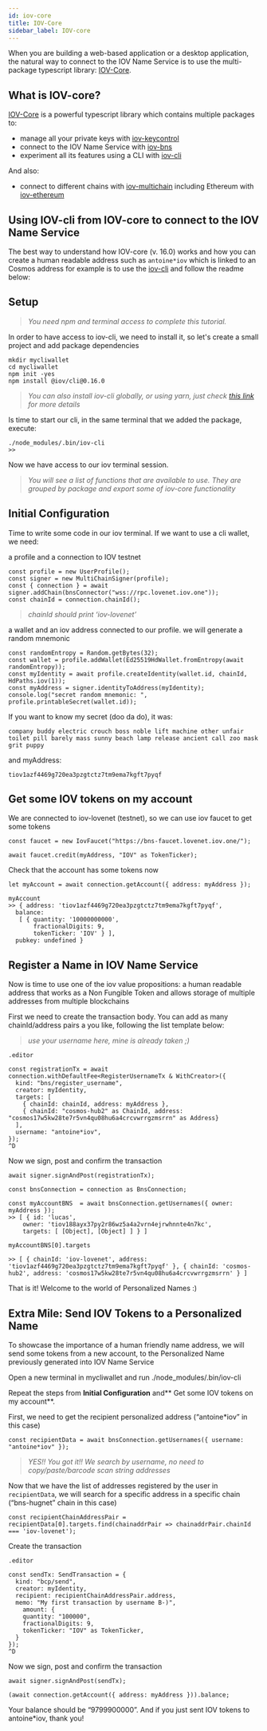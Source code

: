 ```yaml
---
id: iov-core
title: IOV-Core
sidebar_label: IOV-core
---
```


When you are building a web-based application or a desktop application, the natural way to connect to the IOV Name Service is to use the multi-package typescript library: [IOV-Core](https://github.com/iov-one/iov-core).

## What is IOV-core?

[IOV-Core](https://github.com/iov-one/iov-core) is a powerful typescript library which contains multiple packages to:
- manage all your private keys with [iov-keycontrol](https://github.com/iov-one/iov-core/tree/master/packages/iov-keycontrol)
- connect to the IOV Name Service with [iov-bns](https://github.com/iov-one/iov-core/tree/master/packages/iov-bns)
- experiment all its features using a CLI with [iov-cli](https://github.com/iov-one/iov-core/tree/master/packages/iov-cli)

And also:

- connect to different chains with [iov-multichain](https://github.com/iov-one/iov-core/tree/master/packages/iov-multichain) including Ethereum with [iov-ethereum](https://github.com/iov-one/iov-core/tree/master/packages/iov-ethereum)

## Using IOV-cli from IOV-core to connect to the IOV Name Service

The best way to understand how IOV-core (v. 16.0) works and how you can create a human readable address such as `antoine*iov` which is linked to an Cosmos address for example is to use the [iov-cli](https://github.com/iov-one/iov-core/tree/master/packages/iov-cli) and follow the readme below:

## Setup
> *You need npm and terminal access to complete this tutorial.*

In order to have access to iov-cli, we need to install it, so let's create a small project and add package dependencies

    mkdir mycliwallet
    cd mycliwallet
    npm init -yes
    npm install @iov/cli@0.16.0
> *You can also install iov-cli globally, or using yarn, just check [this link](https://github.com/iov-one/iov-core/tree/master/packages/iov-cli#installation-and-first-run) for more details*

Is time to start our cli, in the same terminal that we added the package, execute:

    ./node_modules/.bin/iov-cli 
    >>

Now we have access to our iov terminal session.
> *You will see a list of functions that are available to use. They are grouped by package and export some of iov-core functionality*

## Initial Configuration

Time to write some code in our iov terminal.
If we want to use a cli wallet, we need:

a profile and a connection to IOV testnet

```
const profile = new UserProfile();
const signer = new MultiChainSigner(profile);
const { connection } = await signer.addChain(bnsConnector("wss://rpc.lovenet.iov.one"));
const chainId = connection.chainId();
```

> *chainId should print ‘iov-lovenet’*

a wallet and an iov address connected to our profile. we will generate a random mnemonic

```
const randomEntropy = Random.getBytes(32);
const wallet = profile.addWallet(Ed25519HdWallet.fromEntropy(await randomEntropy));
const myIdentity = await profile.createIdentity(wallet.id, chainId, HdPaths.iov(1));
const myAddress = signer.identityToAddress(myIdentity);
console.log("secret random mnemonic: ", profile.printableSecret(wallet.id));
```

If you want to know my secret (doo da do), it was:

```
company buddy electric crouch boss noble lift machine other unfair toilet pill barely mass sunny beach lamp release ancient call zoo mask grit puppy
```

and myAddress:
```
tiov1azf4469g720ea3pzgtctz7tm9ema7kgft7pyqf
```

## Get some IOV tokens on my account

We are connected to iov-lovenet (testnet), so we can use iov faucet to get some tokens

    const faucet = new IovFaucet("https://bns-faucet.lovenet.iov.one/");

    await faucet.credit(myAddress, "IOV" as TokenTicker);

Check that the account has some tokens now

    let myAccount = await connection.getAccount({ address: myAddress });

    myAccount
    >> { address: 'tiov1azf4469g720ea3pzgtctz7tm9ema7kgft7pyqf',
      balance:
       [ { quantity: '10000000000',
           fractionalDigits: 9,
           tokenTicker: 'IOV' } ],
      pubkey: undefined }

## Register a Name in IOV Name Service

Now is time to use one of the iov value propositions: a human readable address that works as a Non Fungible Token and allows storage of multiple addresses from multiple blockchains

First we need to create the transaction body. You can add as many chainId/address pairs a you like, following the list template below:
> *use your username here, mine is already taken ;)*

    .editor

    const registrationTx = await connection.withDefaultFee<RegisterUsernameTx & WithCreator>({
      kind: "bns/register_username",
      creator: myIdentity,
      targets: [
        { chainId: chainId, address: myAddress },
        { chainId: "cosmos-hub2" as ChainId, address: "cosmos17w5kw28te7r5vn4qu08hu6a4crcvwrrgzmsrrn" as Address}
      ],
      username: "antoine*iov",
    });
    ^D

Now we sign, post and confirm the transaction

    await signer.signAndPost(registrationTx);

    const bnsConnection = connection as BnsConnection;

    const myAccountBNS  = await bnsConnection.getUsernames({ owner: myAddress });
    >> [ { id: 'lucas',
        owner: 'tiov188ayx37py2r86wz5a4a2vrn4ejrwhnnte4n7kc',
        targets: [ [Object], [Object] ] } ]

    myAccountBNS[0].targets

    >> [ { chainId: 'iov-lovenet', address: 'tiov1azf4469g720ea3pzgtctz7tm9ema7kgft7pyqf' }, { chainId: 'cosmos-hub2', address: 'cosmos17w5kw28te7r5vn4qu08hu6a4crcvwrrgzmsrrn' } ]

That is it! Welcome to the world of Personalized Names :)

## Extra Mile: Send IOV Tokens to a Personalized Name

To showcase the importance of a human friendly name address, we will send some tokens from a new account, to the Personalized Name previously generated into IOV Name Service

Open a new terminal in mycliwallet and run ./node_modules/.bin/iov-cli

Repeat the steps from **Initial Configuration** and** Get some IOV tokens on my account**.

First, we need to get the recipient personalized address (“antoine*iov” in this case)

    const recipientData = await bnsConnection.getUsernames({ username: "antoine*iov" });
> *YES!! You got it!! We search by username, no need to copy/paste/barcode scan string addresses*

Now that we have the list of addresses registered by the user in `recipientData`, we will search for a specific address in a specific chain (“bns-hugnet” chain in this case)

    const recipientChainAddressPair = recipientData[0].targets.find(chainaddrPair => chainaddrPair.chainId === 'iov-lovenet');

Create the transaction

    .editor

    const sendTx: SendTransaction = {
      kind: "bcp/send",
      creator: myIdentity,
      recipient: recipientChainAddressPair.address,
      memo: "My first transaction by username B-)",
        amount: {
        quantity: "100000",
        fractionalDigits: 9,
        tokenTicker: "IOV" as TokenTicker,
      }
    });
    ^D

Now we sign, post and confirm the transaction

    await signer.signAndPost(sendTx);

    (await connection.getAccount({ address: myAddress })).balance;

Your balance should be “9799900000”. And if you just sent IOV tokens to antoine*iov, thank you!



